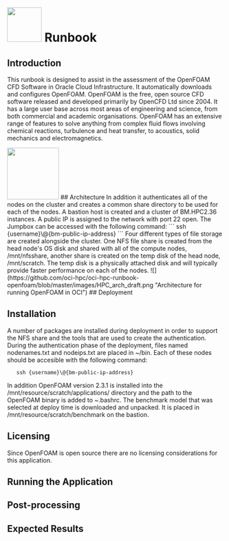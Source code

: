 # <img src="https://github.com/oci-hpc/oci-hpc-runbook-openfoam/blob/master/images/openfoam.png" height="80"> Runbook



## Introduction
This runbook is designed to assist in the assessment of the OpenFOAM CFD Software in Oracle Cloud Infrastructure. It automatically downloads and configures OpenFOAM. 
OpenFOAM is the free, open source CFD software released and developed primarily by OpenCFD Ltd since 2004. It has a large user base across most areas of engineering and science, from both commercial and academic organisations. OpenFOAM has an extensive range of features to solve anything from complex fluid flows involving chemical reactions, turbulence and heat transfer, to acoustics, solid mechanics and electromagnetics.

<img src="https://github.com/oci-hpc/oci-hpc-runbook-openfoam/blob/master/images/sim.gif" height="120" class="center">
## Architecture
In addition it authenticates all of the nodes on the cluster and creates a common share directory to be used for each of the nodes. A bastion host is created and a cluster of BM.HPC2.36 instances. A public IP is assigned to the network with port 22 open. The Jumpbox can be accessed with the following command:
```
   ssh {username}\@{bm-public-ip-address}
```
Four different types of file storage are created alongside the cluster. One NFS file share is created from the head node's OS disk and shared with all of the compute nodes, /mnt/nfsshare, another share is created on the temp disk of the head node, /mnt/scratch. The temp disk is a physically attached disk and will typically provide faster performance on each of the nodes.
![](https://github.com/oci-hpc/oci-hpc-runbook-openfoam/blob/master/images/HPC_arch_draft.png "Architecture for running OpenFOAM in OCI")
## Deployment

## Installation
A number of packages are installed during deployment in order to support the NFS share and the tools that are used to create the authentication. During the authentication phase of the deployment, files named nodenames.txt and nodeips.txt are placed in ~/bin. Each of these nodes should be accesible with the following command:
```
   ssh {username}\@{bm-public-ip-address}
```
In addition OpenFOAM version 2.3.1 is installed into the /mnt/resource/scratch/applications/ directory and the path to the OpenFOAM binary is added to ~.bashrc. The benchmark model that was selected at deploy time is downloaded and unpacked. It is placed in /mnt/resource/scratch/benchmark on the bastion. 
## Licensing
Since OpenFOAM is open source there are no licensing considerations for this application.
## Running the Application

## Post-processing

## Expected Results

